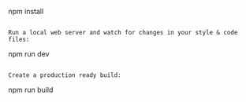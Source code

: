 
npm install
```

Run a local web server and watch for changes in your style & code files:

```
npm run dev
```

Create a production ready build:

```
npm run build
```

